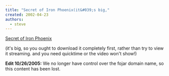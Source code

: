 ```yaml
---
title: "Secret of Iron Phoenix(it&#039;s big,"
created: 2002-04-23
authors: 
  - steve
---
```


[Secret of Iron Phoenix](http://www.fojar.com/~steve/tmp/final1.mov)  
  
(it's big, so you ought to download it completely first, rather than try to view it streaming. and you need quicktime or the video won't show!)

**Edit 10/26/2005:** We no longer have control over the fojar domain name, so this content has been lost.
